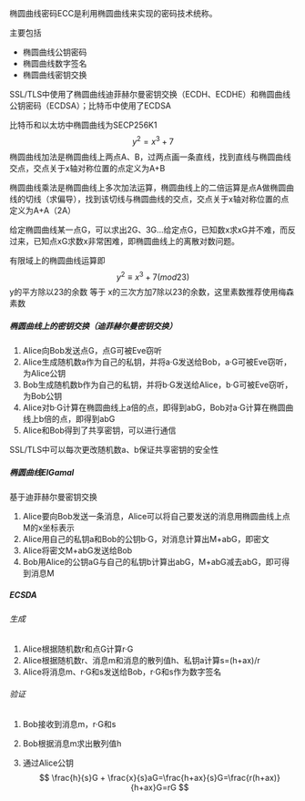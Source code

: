 椭圆曲线密码ECC是利用椭圆曲线来实现的密码技术统称。

主要包括

- 椭圆曲线公钥密码
- 椭圆曲线数字签名
- 椭圆曲线密钥交换

SSL/TLS中使用了椭圆曲线迪菲赫尔曼密钥交换（ECDH、ECDHE）和椭圆曲线公钥密码（ECDSA）；比特币中使用了ECDSA

比特币和以太坊中椭圆曲线为SECP256K1
$$
y^2=x^3+7
$$
椭圆曲线加法是椭圆曲线上两点A、B，过两点画一条直线，找到直线与椭圆曲线交点，交点关于x轴对称位置的点定义为A+B

椭圆曲线乘法是椭圆曲线上多次加法运算，椭圆曲线上的二倍运算是点A做椭圆曲线的切线（求偏导），找到该切线与椭圆曲线的交点，交点关于x轴对称位置的点定义为A+A（2A）

给定椭圆曲线某一点G，可以求出2G、3G...给定点G，已知数x求xG并不难，而反过来，已知点xG求数x非常困难，即椭圆曲线上的离散对数问题。

有限域上的椭圆曲线运算即
$$
y^2 \equiv x^3 + 7(mod 23)
$$
y的平方除以23的余数 等于 x的三次方加7除以23的余数，这里素数推荐使用梅森素数

##### 椭圆曲线上的密钥交换（迪菲赫尔曼密钥交换）

1. Alice向Bob发送点G，点G可被Eve窃听
2. Alice生成随机数a作为自己的私钥，并将a·G发送给Bob，a·G可被Eve窃听，为Alice公钥
3. Bob生成随机数b作为自己的私钥，并将b·G发送给Alice，b·G可被Eve窃听，为Bob公钥
4. Alice对b·G计算在椭圆曲线上a倍的点，即得到abG，Bob对a·G计算在椭圆曲线上b倍的点，即得到abG
5. Alice和Bob得到了共享密钥，可以进行通信

SSL/TLS中可以每次更改随机数a、b保证共享密钥的安全性

##### 椭圆曲线ElGamal

基于迪菲赫尔曼密钥交换

1. Alice要向Bob发送一条消息，Alice可以将自己要发送的消息用椭圆曲线上点M的x坐标表示
2. Alice用自己的私钥a和Bob的公钥b·G，对消息计算出M+abG，即密文
3. Alice将密文M+abG发送给Bob
4. Bob用Alice的公钥aG与自己的私钥b计算出abG，M+abG减去abG，即可得到消息M

##### ECSDA

###### 生成

1. Alice根据随机数r和点G计算r·G
2. Alice根据随机数r、消息m和消息的散列值h、私钥a计算s=(h+ax)/r
3. Alice将消息m、r·G和s发送给Bob，r·G和s作为数字签名

###### 验证

1. Bob接收到消息m，r·G和s

2. Bob根据消息m求出散列值h

3. 通过Alice公钥
   $$
   \frac{h}{s}G + \frac{x}{s}aG=\frac{h+ax}{s}G=\frac{r(h+ax)}{h+ax}G=rG
   $$
   



